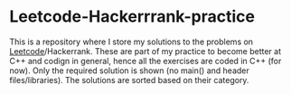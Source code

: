 # Leetcode-Hackerrrank-practice
This is a repository where I store my solutions to the problems on [Leetcode](leetcode.com)/Hackerrank. These are part of my practice to become better at C++ and codign in general, hence all the exercises are coded in C++ (for now). Only the required solution is shown (no main() and header files/libraries). The solutions are sorted based on their category. 
